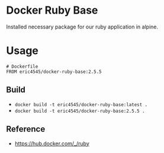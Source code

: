 # Docker Ruby Base

Installed necessary package for our ruby application in alpine.

# Usage

```
# Dockerfile
FROM eric4545/docker-ruby-base:2.5.5
```

## Build

- `docker build -t eric4545/docker-ruby-base:latest .`
- `docker build -t eric4545/docker-ruby-base:2.5.5 .`

## Reference

- https://hub.docker.com/_/ruby
